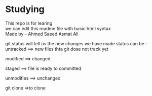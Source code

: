 # Studying
This repo is for learing
<br/>
we can edit this readme file with basic html syntax 
<br/>
Made by - Ahmed Saeed Asmat Ali


git status will tell us the new changes we have made 
status can be :
untracked ==> new files thta git dose not track yet

modified ==> changed

staged  ==> file is ready to committed

unmodifies ==> unchanged

git clone =>to clone 


